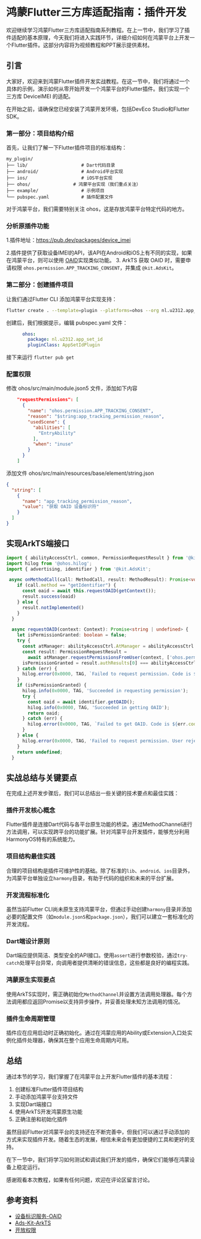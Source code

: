 # 鸿蒙Flutter三方库适配指南：插件开发

欢迎继续学习鸿蒙Flutter三方库适配指南系列教程。在上一节中，我们学习了插件适配的基本原理，今天我们将进入实践环节，详细介绍如何在鸿蒙平台上开发一个Flutter插件。这部分内容将为视频教程和PPT展示提供素材。

## 引言

大家好，欢迎来到鸿蒙Flutter插件开发实战教程。在这一节中，我们将通过一个具体的示例，演示如何从零开始开发一个鸿蒙平台的Flutter插件。我们实现一个三方库 DeviceIMEI 的适配。

在开始之前，请确保您已经安装了鸿蒙开发环境，包括DevEco Studio和Flutter SDK。

### 第一部分：项目结构介绍

首先，让我们了解一下Flutter插件项目的标准结构：

```
my_plugin/
├── lib/                    # Dart代码目录
├── android/                # Android平台实现
├── ios/                    # iOS平台实现
├── ohos/                # 鸿蒙平台实现（我们重点关注）
├── example/                # 示例项目
└── pubspec.yaml            # 插件配置文件
```

对于鸿蒙平台，我们需要特别关注 ohos，这是存放鸿蒙平台特定代码的地方。


### 分析原插件功能

1.插件地址：https://pub.dev/packages/device_imei

2.插件提供了获取设备IMEI的API，该API在Android和iOS上有不同的实现，如果在鸿蒙平台，则可以使用 [OAID](https://developer.huawei.com/consumer/cn/doc/HMSCore-Guides/oaid-0000001050783198)实现类似功能。
3. ArkTS 获取 OAID 时，需要申请权限 `ohos.permission.APP_TRACKING_CONSENT`，并集成 `@kit.AdsKit`。

### 第二部分：创建插件项目

让我们通过Flutter CLI 添加鸿蒙平台实现支持：

```bash
flutter create . --template=plugin --platforms=ohos --org nl.u2312.app_set_id
```

创建后，我们根据提示，编辑 pubspec.yaml 文件：

```yaml
      ohos:
        package: nl.u2312.app_set_id
        pluginClass: AppSetIdPlugin
```

接下来运行 `flutter pub get`



### 配置权限

修改 ohos/src/main/module.json5 文件，添加如下内容

```json
    "requestPermissions": [
      {
        "name": "ohos.permission.APP_TRACKING_CONSENT",
        "reason": "$string:app_tracking_permission_reason",
        "usedScene": {
          "abilities": [
            "EntryAbility"
          ],
          "when": "inuse"
        }
      }
    ]
```

添加文件 ohos/src/main/resources/base/element/string.json

```json
{
  "string": [
    {
      "name": "app_tracking_permission_reason",
      "value": "获取 OAID 设备标识符"
    }
  ]
}
```

## 实现ArkTS端接口

```ts
import { abilityAccessCtrl, common, PermissionRequestResult } from '@kit.AbilityKit';
import hilog from '@ohos.hilog';
import { advertising, identifier } from '@kit.AdsKit';
```

```ts
 async onMethodCall(call: MethodCall, result: MethodResult): Promise<void> {
    if (call.method == "getIdentifier") {
      const oaid = await this.requestOAID(getContext());
      result.success(oaid)
    } else {
      result.notImplemented()
    }
  }
```

```ts
  async requestOAID(context: Context): Promise<string | undefined> {
    let isPermissionGranted: boolean = false;
    try {
      const atManager: abilityAccessCtrl.AtManager = abilityAccessCtrl.createAtManager();
      const result: PermissionRequestResult =
        await atManager.requestPermissionsFromUser(context, ['ohos.permission.APP_TRACKING_CONSENT']);
      isPermissionGranted = result.authResults[0] === abilityAccessCtrl.GrantStatus.PERMISSION_GRANTED;
    } catch (err) {
      hilog.error(0x0000, TAG, `Failed to request permission. Code is ${err.code}, message is ${err.message}`);
    }
    if (isPermissionGranted) {
      hilog.info(0x0000, TAG, 'Succeeded in requesting permission');
      try {
        const oaid = await identifier.getOAID();
        hilog.info(0x0000, TAG, 'Succeeded in getting OAID');
        return oaid;
      } catch (err) {
        hilog.error(0x0000, TAG, `Failed to get OAID. Code is ${err.code}, message is ${err.message}`);
      }
    } else {
      hilog.error(0x0000, TAG, 'Failed to request permission. User rejected');
    }
    return undefined;
  }
```


## 实战总结与关键要点

在完成上述开发步骤后，我们可以总结出一些关键的技术要点和最佳实践：

### 插件开发核心概念
Flutter插件是连接Dart代码与各平台原生功能的桥梁。通过MethodChannel进行方法调用，可以实现跨平台的功能扩展。针对鸿蒙平台开发插件，能够充分利用HarmonyOS特有的系统能力。

### 项目结构最佳实践
合理的项目结构是插件可维护性的基础。除了标准的`lib`、`android`、`ios`目录外，为鸿蒙平台单独设立`harmony`目录，有助于代码的组织和未来的平台扩展。

### 开发流程标准化
虽然当前Flutter CLI尚未原生支持鸿蒙平台，但通过手动创建`harmony`目录并添加必要的配置文件（如`module.json5`和`package.json`），我们可以建立一套标准化的开发流程。

### Dart端设计原则
Dart端应提供简洁、类型安全的API接口。使用`assert`进行参数校验，通过`try-catch`处理平台异常，向调用者提供清晰的错误信息，这些都是良好的编程实践。

### 鸿蒙原生实现要点
使用ArkTS实现时，需正确初始化`MethodChannel`并设置方法调用处理器。每个方法调用都应返回Promise以支持异步操作，并妥善处理未知方法调用的情况。

### 插件生命周期管理
插件应在应用启动时正确初始化。通过在鸿蒙应用的Ability或Extension入口处实例化插件处理器，确保其在整个应用生命周期内可用。

## 总结

通过本节的学习，我们掌握了在鸿蒙平台上开发Flutter插件的基本流程：

1. 创建标准Flutter插件项目结构
2. 手动添加鸿蒙平台支持文件
3. 实现Dart端接口
4. 使用ArkTS开发鸿蒙原生功能
5. 正确注册和初始化插件

虽然目前Flutter对鸿蒙平台的支持还在不断完善中，但我们可以通过手动添加的方式来实现插件开发。随着生态的发展，相信未来会有更加便捷的工具和更好的支持。

在下一节中，我们将学习如何测试和调试我们开发的插件，确保它们能够在鸿蒙设备上稳定运行。

感谢观看本次教程，如果有任何问题，欢迎在评论区留言讨论。

## 参考资料

- [设备标识服务-OAID](https://developer.huawei.com/consumer/cn/doc/HMSCore-Guides/oaid-0000001050783198)
- [Ads-Kit-ArkTS](https://gitee.com/harmonyos_samples/ads-kit-sample-code-client-demo-arkts)
- [开放权限](https://developer.huawei.com/consumer/cn/doc/harmonyos-guides/permissions-for-all-user#ohospermissionapp_tracking_consent)